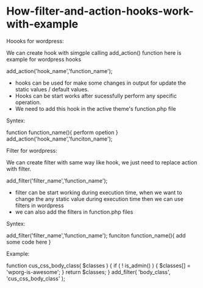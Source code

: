 # How-filter-and-action-hooks-work-with-example

Hoooks for wordpress:

We can create hook with simgple calling add_action() function here is example for wordpress hooks

  add_action('hook_name','function_name');

- hooks can be used for make some changes in output for update the static values / default values.
- Hooks can be start works after sucessfully perform any specific operation.
- We need to add this hook in the active theme's function.php file

Syntex:

function function_name(){
  perform opetion
}
add_action('hook_name','funciton_name');


Filter for wordpress:

We can create filter with same way like hook, we just need to replace action with filter.

  add_filter('filter_name','function_name');
  
- filter can be start working during execution time, when we want to change the any static value during execution time then we can use filters in wordpress
- we can also add the filters in function.php files

Syntex:

  add_filter('filter_name','function_name');
  funciton function_name(){
   add some code here
  }


Example: 

function cus_css_body_class( $classes ) {
    if ( ! is_admin() ) {
        $classes[] = 'wporg-is-awesome';
    }
    return $classes;
}
add_filter( 'body_class', 'cus_css_body_class' );
